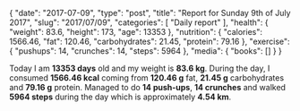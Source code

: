 {
    "date": "2017-07-09",
    "type": "post",
    "title": "Report for Sunday 9th of July 2017",
    "slug": "2017\/07\/09",
    "categories": [
        "Daily report"
    ],
    "health": {
        "weight": 83.6,
        "height": 173,
        "age": 13353
    },
    "nutrition": {
        "calories": 1566.46,
        "fat": 120.46,
        "carbohydrates": 21.45,
        "protein": 79.16
    },
    "exercise": {
        "pushups": 14,
        "crunches": 14,
        "steps": 5964
    },
    "media": {
        "books": []
    }
}

Today I am <strong>13353 days</strong> old and my weight is <strong>83.6 kg</strong>. During the day, I consumed <strong>1566.46 kcal</strong> coming from <strong>120.46 g</strong> fat, <strong>21.45 g</strong> carbohydrates and <strong>79.16 g</strong> protein. Managed to do <strong>14 push-ups</strong>, <strong>14 crunches</strong> and walked <strong>5964 steps</strong> during the day which is approximately <strong>4.54 km</strong>.